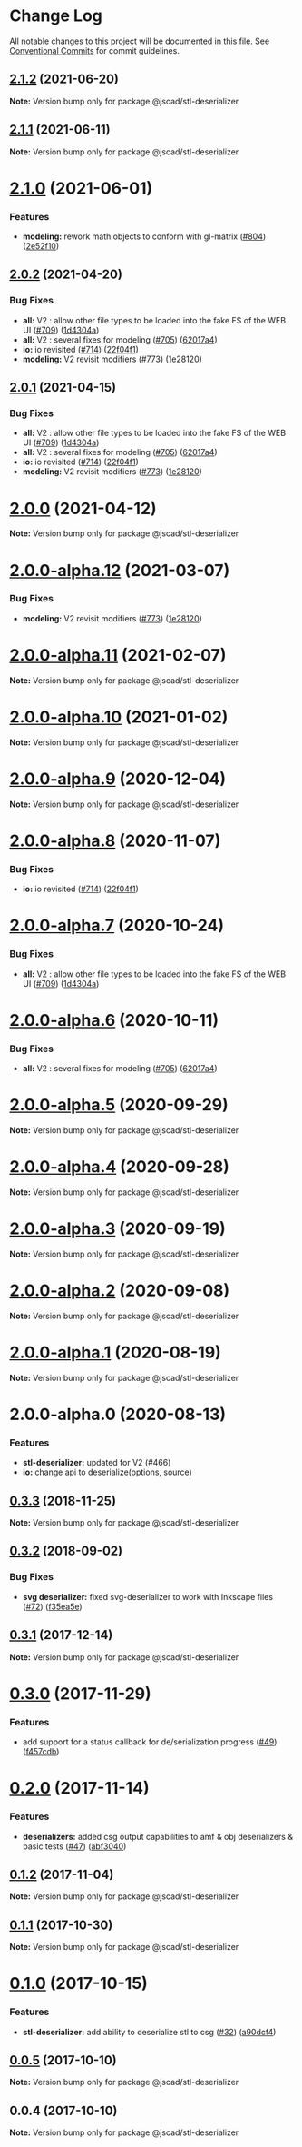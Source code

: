 # Change Log

All notable changes to this project will be documented in this file.
See [Conventional Commits](https://conventionalcommits.org) for commit guidelines.

## [2.1.2](https://github.com/jscad/OpenJSCAD.org/compare/@jscad/stl-deserializer@2.1.1...@jscad/stl-deserializer@2.1.2) (2021-06-20)

**Note:** Version bump only for package @jscad/stl-deserializer





## [2.1.1](https://github.com/jscad/OpenJSCAD.org/compare/@jscad/stl-deserializer@2.1.0...@jscad/stl-deserializer@2.1.1) (2021-06-11)

**Note:** Version bump only for package @jscad/stl-deserializer





# [2.1.0](https://github.com/jscad/OpenJSCAD.org/compare/@jscad/stl-deserializer@2.0.2...@jscad/stl-deserializer@2.1.0) (2021-06-01)


### Features

* **modeling:** rework math objects to conform with gl-matrix ([#804](https://github.com/jscad/OpenJSCAD.org/issues/804)) ([2e52f10](https://github.com/jscad/OpenJSCAD.org/commit/2e52f104e569f2bb7dd9e1be3d238f471f4d3dfa))





## [2.0.2](https://github.com/jscad/OpenJSCAD.org/compare/@jscad/stl-deserializer@2.0.0-alpha.0...@jscad/stl-deserializer@2.0.2) (2021-04-20)


### Bug Fixes

* **all:** V2 : allow other file types to be loaded into the fake FS of the WEB UI ([#709](https://github.com/jscad/OpenJSCAD.org/issues/709)) ([1d4304a](https://github.com/jscad/OpenJSCAD.org/commit/1d4304ae6b42c51b0526cba369eab1806fe8f274))
* **all:** V2 : several fixes for modeling ([#705](https://github.com/jscad/OpenJSCAD.org/issues/705)) ([62017a4](https://github.com/jscad/OpenJSCAD.org/commit/62017a41214169d6e000f1e0c11aaefdd68e1097))
* **io:** io revisited ([#714](https://github.com/jscad/OpenJSCAD.org/issues/714)) ([22f04f1](https://github.com/jscad/OpenJSCAD.org/commit/22f04f1b2894a82e24952655875e73b74727bf86))
* **modeling:** V2 revisit modifiers ([#773](https://github.com/jscad/OpenJSCAD.org/issues/773)) ([1e28120](https://github.com/jscad/OpenJSCAD.org/commit/1e28120d2b8505dc1882cf3d607296d6fcd5526d))





## [2.0.1](https://github.com/jscad/OpenJSCAD.org/compare/@jscad/stl-deserializer@2.0.0-alpha.0...@jscad/stl-deserializer@2.0.1) (2021-04-15)


### Bug Fixes

* **all:** V2 : allow other file types to be loaded into the fake FS of the WEB UI ([#709](https://github.com/jscad/OpenJSCAD.org/issues/709)) ([1d4304a](https://github.com/jscad/OpenJSCAD.org/commit/1d4304ae6b42c51b0526cba369eab1806fe8f274))
* **all:** V2 : several fixes for modeling ([#705](https://github.com/jscad/OpenJSCAD.org/issues/705)) ([62017a4](https://github.com/jscad/OpenJSCAD.org/commit/62017a41214169d6e000f1e0c11aaefdd68e1097))
* **io:** io revisited ([#714](https://github.com/jscad/OpenJSCAD.org/issues/714)) ([22f04f1](https://github.com/jscad/OpenJSCAD.org/commit/22f04f1b2894a82e24952655875e73b74727bf86))
* **modeling:** V2 revisit modifiers ([#773](https://github.com/jscad/OpenJSCAD.org/issues/773)) ([1e28120](https://github.com/jscad/OpenJSCAD.org/commit/1e28120d2b8505dc1882cf3d607296d6fcd5526d))





# [2.0.0](https://github.com/jscad/OpenJSCAD.org/compare/@jscad/stl-deserializer@2.0.0-alpha.12...@jscad/stl-deserializer@2.0.0) (2021-04-12)

**Note:** Version bump only for package @jscad/stl-deserializer





# [2.0.0-alpha.12](https://github.com/jscad/OpenJSCAD.org/compare/@jscad/stl-deserializer@2.0.0-alpha.11...@jscad/stl-deserializer@2.0.0-alpha.12) (2021-03-07)


### Bug Fixes

* **modeling:** V2 revisit modifiers ([#773](https://github.com/jscad/OpenJSCAD.org/issues/773)) ([1e28120](https://github.com/jscad/OpenJSCAD.org/commit/1e28120d2b8505dc1882cf3d607296d6fcd5526d))





# [2.0.0-alpha.11](https://github.com/jscad/OpenJSCAD.org/compare/@jscad/stl-deserializer@2.0.0-alpha.10...@jscad/stl-deserializer@2.0.0-alpha.11) (2021-02-07)

**Note:** Version bump only for package @jscad/stl-deserializer





# [2.0.0-alpha.10](https://github.com/jscad/OpenJSCAD.org/compare/@jscad/stl-deserializer@2.0.0-alpha.9...@jscad/stl-deserializer@2.0.0-alpha.10) (2021-01-02)

**Note:** Version bump only for package @jscad/stl-deserializer





# [2.0.0-alpha.9](https://github.com/jscad/OpenJSCAD.org/compare/@jscad/stl-deserializer@2.0.0-alpha.8...@jscad/stl-deserializer@2.0.0-alpha.9) (2020-12-04)

**Note:** Version bump only for package @jscad/stl-deserializer





# [2.0.0-alpha.8](https://github.com/jscad/OpenJSCAD.org/compare/@jscad/stl-deserializer@2.0.0-alpha.7...@jscad/stl-deserializer@2.0.0-alpha.8) (2020-11-07)


### Bug Fixes

* **io:** io revisited ([#714](https://github.com/jscad/OpenJSCAD.org/issues/714)) ([22f04f1](https://github.com/jscad/OpenJSCAD.org/commit/22f04f1b2894a82e24952655875e73b74727bf86))





# [2.0.0-alpha.7](https://github.com/jscad/OpenJSCAD.org/compare/@jscad/stl-deserializer@2.0.0-alpha.6...@jscad/stl-deserializer@2.0.0-alpha.7) (2020-10-24)


### Bug Fixes

* **all:** V2 : allow other file types to be loaded into the fake FS of the WEB UI ([#709](https://github.com/jscad/OpenJSCAD.org/issues/709)) ([1d4304a](https://github.com/jscad/OpenJSCAD.org/commit/1d4304ae6b42c51b0526cba369eab1806fe8f274))





# [2.0.0-alpha.6](https://github.com/jscad/OpenJSCAD.org/compare/@jscad/stl-deserializer@2.0.0-alpha.5...@jscad/stl-deserializer@2.0.0-alpha.6) (2020-10-11)


### Bug Fixes

* **all:** V2 : several fixes for modeling ([#705](https://github.com/jscad/OpenJSCAD.org/issues/705)) ([62017a4](https://github.com/jscad/OpenJSCAD.org/commit/62017a41214169d6e000f1e0c11aaefdd68e1097))





# [2.0.0-alpha.5](https://github.com/jscad/OpenJSCAD.org/compare/@jscad/stl-deserializer@2.0.0-alpha.4...@jscad/stl-deserializer@2.0.0-alpha.5) (2020-09-29)

**Note:** Version bump only for package @jscad/stl-deserializer





# [2.0.0-alpha.4](https://github.com/jscad/OpenJSCAD.org/compare/@jscad/stl-deserializer@2.0.0-alpha.3...@jscad/stl-deserializer@2.0.0-alpha.4) (2020-09-28)

**Note:** Version bump only for package @jscad/stl-deserializer





# [2.0.0-alpha.3](https://github.com/jscad/OpenJSCAD.org/compare/@jscad/stl-deserializer@2.0.0-alpha.2...@jscad/stl-deserializer@2.0.0-alpha.3) (2020-09-19)

**Note:** Version bump only for package @jscad/stl-deserializer





# [2.0.0-alpha.2](https://github.com/jscad/OpenJSCAD.org/compare/@jscad/stl-deserializer@2.0.0-alpha.1...@jscad/stl-deserializer@2.0.0-alpha.2) (2020-09-08)

**Note:** Version bump only for package @jscad/stl-deserializer





# [2.0.0-alpha.1](https://github.com/jscad/OpenJSCAD.org/compare/@jscad/stl-deserializer@2.0.0-alpha.0...@jscad/stl-deserializer@2.0.0-alpha.1) (2020-08-19)

**Note:** Version bump only for package @jscad/stl-deserializer





# 2.0.0-alpha.0 (2020-08-13)


### Features

* **stl-deserializer:** updated for V2 (#466)
* **io:** change api to deserialize(options, source)





<a name="0.3.3"></a>
## [0.3.3](https://github.com/jscad/io/compare/@jscad/stl-deserializer@0.3.2...@jscad/stl-deserializer@0.3.3) (2018-11-25)




**Note:** Version bump only for package @jscad/stl-deserializer

<a name="0.3.2"></a>
## [0.3.2](https://github.com/jscad/io/compare/@jscad/stl-deserializer@0.3.1...@jscad/stl-deserializer@0.3.2) (2018-09-02)


### Bug Fixes

* **svg deserializer:** fixed svg-deserializer to work with Inkscape files ([#72](https://github.com/jscad/io/issues/72)) ([f35ea5e](https://github.com/jscad/io/commit/f35ea5e))




<a name="0.3.1"></a>
## [0.3.1](https://github.com/jscad/io/compare/@jscad/stl-deserializer@0.3.0...@jscad/stl-deserializer@0.3.1) (2017-12-14)




**Note:** Version bump only for package @jscad/stl-deserializer

<a name="0.3.0"></a>
# [0.3.0](https://github.com/jscad/io/compare/@jscad/stl-deserializer@0.2.0...@jscad/stl-deserializer@0.3.0) (2017-11-29)


### Features

* add support for a status callback for de/serialization progress ([#49](https://github.com/jscad/io/issues/49)) ([f457cdb](https://github.com/jscad/io/commit/f457cdb))




<a name="0.2.0"></a>
# [0.2.0](https://github.com/jscad/io/compare/@jscad/stl-deserializer@0.1.2...@jscad/stl-deserializer@0.2.0) (2017-11-14)


### Features

* **deserializers:** added csg output capabilities to amf & obj deserializers & basic tests ([#47](https://github.com/jscad/io/issues/47)) ([abf3040](https://github.com/jscad/io/commit/abf3040))




<a name="0.1.2"></a>
## [0.1.2](https://github.com/jscad/io/compare/@jscad/stl-deserializer@0.1.1...@jscad/stl-deserializer@0.1.2) (2017-11-04)




**Note:** Version bump only for package @jscad/stl-deserializer

<a name="0.1.1"></a>
## [0.1.1](https://github.com/jscad/io/compare/@jscad/stl-deserializer@0.1.0...@jscad/stl-deserializer@0.1.1) (2017-10-30)




**Note:** Version bump only for package @jscad/stl-deserializer

<a name="0.1.0"></a>
# [0.1.0](https://github.com/jscad/io/compare/@jscad/stl-deserializer@0.0.5...@jscad/stl-deserializer@0.1.0) (2017-10-15)


### Features

* **stl-deserializer:** add ability to deserialize stl to csg ([#32](https://github.com/jscad/io/issues/32)) ([a90dcf4](https://github.com/jscad/io/commit/a90dcf4))




<a name="0.0.5"></a>
## [0.0.5](https://github.com/jscad/io/compare/@jscad/stl-deserializer@0.0.4...@jscad/stl-deserializer@0.0.5) (2017-10-10)




**Note:** Version bump only for package @jscad/stl-deserializer

<a name="0.0.4"></a>
## 0.0.4 (2017-10-10)




**Note:** Version bump only for package @jscad/stl-deserializer
